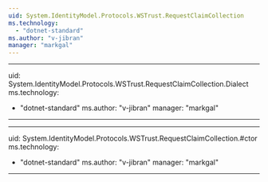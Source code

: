 ```yaml
---
uid: System.IdentityModel.Protocols.WSTrust.RequestClaimCollection
ms.technology: 
  - "dotnet-standard"
ms.author: "v-jibran"
manager: "markgal"
---
```


---
uid: System.IdentityModel.Protocols.WSTrust.RequestClaimCollection.Dialect
ms.technology: 
  - "dotnet-standard"
ms.author: "v-jibran"
manager: "markgal"
---

---
uid: System.IdentityModel.Protocols.WSTrust.RequestClaimCollection.#ctor
ms.technology: 
  - "dotnet-standard"
ms.author: "v-jibran"
manager: "markgal"
---
